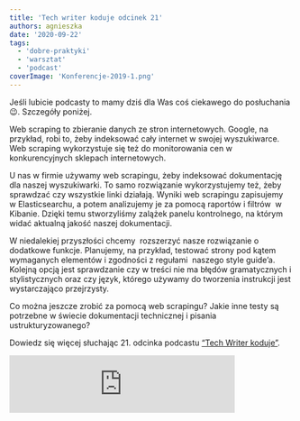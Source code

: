 ```yaml
---
title: 'Tech writer koduje odcinek 21'
authors: agnieszka
date: '2020-09-22'
tags:
  - 'dobre-praktyki'
  - 'warsztat'
  - 'podcast'
coverImage: 'Konferencje-2019-1.png'
---
```


Jeśli lubicie podcasty to mamy dziś dla Was coś ciekawego do posłuchania 😉.
Szczegóły poniżej.

<!--truncate-->

Web scraping to zbieranie danych ze stron internetowych. Google, na przykład,
robi to, żeby indeksować cały internet w swojej wyszukiwarce. Web scraping
wykorzystuje się też do monitorowania cen w konkurencyjnych sklepach
internetowych.

U nas w firmie używamy web scrapingu, żeby indeksować dokumentację dla naszej
wyszukiwarki. To samo rozwiązanie wykorzystujemy też, żeby sprawdzać czy
wszystkie linki działają. Wyniki web scrapingu zapisujemy  w Elasticsearchu, a
potem analizujemy je za pomocą raportów i filtrów  w Kibanie. Dzięki temu
stworzyliśmy zalążek panelu kontrolnego, na którym widać aktualną jakość naszej
dokumentacji.

W niedalekiej przyszłości chcemy  rozszerzyć nasze rozwiązanie o dodatkowe
funkcje. Planujemy, na przykład, testować strony pod kątem wymaganych elementów
i zgodności z regułami  naszego style guide’a. Kolejną opcją jest sprawdzanie
czy w treści nie ma błędów gramatycznych i stylistycznych oraz czy język,
którego używamy do tworzenia instrukcji jest wystarczająco przejrzysty.

Co można jeszcze zrobić za pomocą web scrapingu? Jakie inne testy są potrzebne w
świecie dokumentacji technicznej i pisania ustrukturyzowanego?

Dowiedz się więcej słuchając 21. odcinka
podcastu [“Tech Writer koduje”](https://techwriterkoduje.pl/).

<iframe classname="wp-embedded-content" title="#21 Tech Writer zbiera informacje ze stron, czyli jak można wykorzystać web scraping by Tech Writer koduje" src="https://anchor.fm/docdeveloper/embed/episodes/21-Tech-Writer-zbiera-informacje-ze-stron--czyli-jak-mona-wykorzysta-web-scraping-ejj0ah#?secret=q0aOpXPuwv" width="400px" height="102px" frameBorder={0} scrolling="no" sandbox="allow-scripts" data-secret="q0aOpXPuwv" data-mce-fragment={1} />
